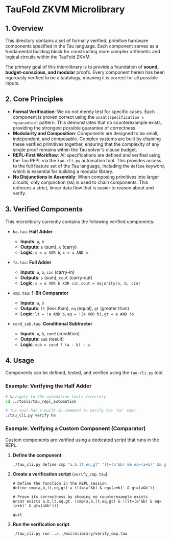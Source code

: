 # TauFold ZKVM Microlibrary

## 1. Overview

This directory contains a set of formally verified, primitive hardware components specified in the Tau language. Each component serves as a fundamental building block for constructing more complex arithmetic and logical circuits within the TauFold ZKVM.

The primary goal of this microlibrary is to provide a foundation of **sound, budget-conscious, and modular** proofs. Every component herein has been rigorously verified to be a tautology, meaning it is correct for all possible inputs.

## 2. Core Principles

- **Formal Verification**: We do not merely test for specific cases. Each component is proven correct using the `unsat(specification ∧ ¬guarantee)` pattern. This demonstrates that no counterexample exists, providing the strongest possible guarantee of correctness.
- **Modularity and Composition**: Components are designed to be small, independent, and composable. Complex systems are built by chaining these verified primitives together, ensuring that the complexity of any single proof remains within the Tau solver's clause budget.
- **REPL-First Workflow**: All specifications are defined and verified using the Tau REPL via the `tau-cli.py` automation tool. This provides access to the full feature set of the Tau language, including the `define` keyword, which is essential for building a modular library.
- **No Disjunctions in Assembly**: When composing primitives into larger circuits, only conjunction (`&&`) is used to chain components. This enforces a strict, linear data flow that is easier to reason about and verify.

## 3. Verified Components

This microlibrary currently contains the following verified components:

- `ha.tau`: **Half Adder**
  - **Inputs**: `a`, `b`
  - **Outputs**: `s` (sum), `c` (carry)
  - **Logic**: `s = a XOR b`, `c = a AND b`

- `fa.tau`: **Full Adder**
  - **Inputs**: `a`, `b`, `cin` (carry-in)
  - **Outputs**: `s` (sum), `cout` (carry-out)
  - **Logic**: `s = a XOR b XOR cin`, `cout = majority(a, b, cin)`

- `cmp.tau`: **1-Bit Comparator**
  - **Inputs**: `a`, `b`
  - **Outputs**: `lt` (less than), `eq` (equal), `gt` (greater than)
  - **Logic**: `lt = !a AND b`, `eq = !(a XOR b)`, `gt = a AND !b`

- `cond_sub.tau`: **Conditional Subtractor**
  - **Inputs**: `a`, `b`, `cond` (condition)
  - **Outputs**: `sub` (result)
  - **Logic**: `sub = cond ? (a - b) : a`

## 4. Usage

Components can be defined, tested, and verified using the `tau-cli.py` tool.

### Example: Verifying the Half Adder

```bash
# Navigate to the automation tools directory
cd ../tools/tau_repl_automation

# The tool has a built-in command to verify the 'ha' spec
./tau_cli.py verify ha
```

### Example: Verifying a Custom Component (Comparator)

Custom components are verified using a dedicated script that runs in the REPL.

1.  **Define the component**:
    ```bash
    ./tau_cli.py define cmp "a,b,lt,eq,gt" "lt=(a'&b) && eq=(a+b)' && gt=(a&b')" --save ../../microlibrary/cmp.tau
    ```

2.  **Create a verification script** (`verify_cmp.tau`):
    ```tau
    # Define the function in the REPL session
    define cmp(a,b,lt,eq,gt) = (lt=(a'&b) & eq=(a+b)' & gt=(a&b'))

    # Prove its correctness by showing no counterexample exists
    unsat exists a,b,lt,eq,gt. (cmp(a,b,lt,eq,gt) & !(lt=(a'&b) & eq=(a+b)' & gt=(a&b')))

    quit
    ```

3.  **Run the verification script**:
    ```bash
    ./tau_cli.py run ../../microlibrary/verify_cmp.tau
    ```
